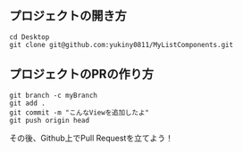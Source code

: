 ## プロジェクトの開き方
```
cd Desktop
git clone git@github.com:yukiny0811/MyListComponents.git
```

## プロジェクトのPRの作り方

```
git branch -c myBranch
git add .
git commit -m "こんなViewを追加したよ"
git push origin head
```
その後、Github上でPull Requestを立てよう！
